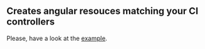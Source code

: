 ## Creates angular resouces matching your CI controllers

Please, have a look at the [example](example/).